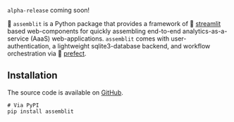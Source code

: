 `alpha-release` coming soon!

🦄 `assemblit` is a Python package that provides a framework of 👑 [streamlit](https://streamlit.io/) based web-components for quickly assembling end-to-end analytics-as-a-service (AaaS) web-applications. `assemblit` comes with user-authentication, a lightweight sqlite3-database backend, and workflow orchestration via 🧊 [prefect](https://www.prefect.io).

## Installation
The source code is available on [GitHub](https://github.com/thomaseleff/assemblit).

```
# Via PyPI
pip install assemblit
```
